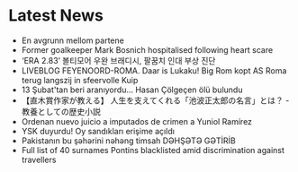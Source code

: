 # Latest News
-  En avgrunn mellom partene
-  Former goalkeeper Mark Bosnich hospitalised following heart scare
-  ‘ERA 2.83’ 볼티모어 우완 브래디시, 팔꿈치 인대 부상 진단
-  LIVEBLOG FEYENOORD-ROMA. Daar is Lukaku! Big Rom kopt AS Roma terug langszij in sfeervolle Kuip
-  13 Şubat'tan beri aranıyordu... Hasan Çölgeçen ölü bulundu
-  【直木賞作家が教える】 人生を支えてくれる「池波正太郎の名言」とは？ - 教養としての歴史小説
-  Ordenan nuevo juicio a imputados de crimen a Yuniol Ramírez
-  YSK duyurdu! Oy sandıkları erişime açıldı
-  Pakistanın bu şəhərini nəhəng timsah DƏHŞƏTƏ GƏTİRİB
-  Full list of 40 surnames Pontins blacklisted amid discrimination against travellers
